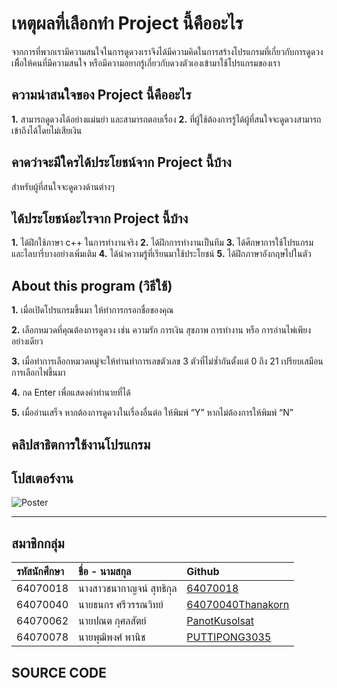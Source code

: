# **เหตุผลที่เลือกทำ Project นี้คืออะไร**
จากการที่พวกเรามีความสนใจในการดูดวงเราจึงได้มีความคิดในการสร้างโปรแกรมที่เกี่ยวกับการดูดวงเพิื่อให้คนที่มีความสนใจ หรือมีความอยากรู้เกี่ยวกับดวงตัวเองเข้ามาใช้โปรแกรมของเรา

## **ความน่าสนใจของ Project นี้คืออะไร**
**1.** สามารถดูดวงได้อย่างแม่นยำ และสามารถตอบเรื่อง
**2.** ที่ผู้ใช้ต้องการรู้ได้ผู้ที่สนใจจะดูดวงสามารถเข้าถึงได้โดยไม่เสียเงิน

## **คาดว่าจะมีใครได้ประโยชน์จาก Project นี้บ้าง**
สำหรับผู้ที่สนใจจะดูดวงด้านต่างๆ

## **ได้ประโยชน์อะไรจาก Project นี้บ้าง**
**1.** ได้ฝึกใช้ภาษา c++ ในการทำงานจริง
**2.** ได้ฝึกการทำงานเป็นทีม
**3.** ได้ศีกษาการใช้โปรแกรม และไลบารี่บางอย่างเพิ่มเติม
**4.** ได้นำความรู้ที่เรียนมาใช้ประโยชน์
**5.** ได้ฝึกภาษาอังกฤษไปในตัว

## **About this program (วิธีใช้)**
**1.** เมื่อเปิดโปรแกรมขึ้นมา ให้ทำการกรอกชื่อของคุณ

**2.** เลือกหมวดที่คุณต้องการดูดวง เช่น ความรัก การเงิน สุขภาพ การทำงาน หรือ การอ่านไพ่เพียงอย่างเดียว

**3.** เมื่อทำการเลือกหมวดหมู่จะให้ท่านทำการเลขตัวเลข 3 ตัวที่ไม่ซ้ำกันตั้งแต่ 0 ถึง 21 เปรียบเสมือนการเลือกไพ่ขึ้นมา

**4.** กด Enter เพื่อแสดงคำทำนายที่ได้

**5.** เมื่ออ่านเสร็จ หากต้องการดูดวงในเรื่องอื่นต่อ ให้พิมพ์ “Y” หากไม่ต้องการให้พิมพ์ “N”


## คลิปสาธิตการใช้งานโปรแกรม


## โปสเตอร์งาน

![Poster](https://user-images.githubusercontent.com/88476014/165574209-94266c48-e160-4742-97b3-1017204dd6e0.png)

---
## สมาชิกกลุ่ม
| รหัสนักศึกษา| ชื่อ - นามสกุล |    Github    |
| :---         |     :---      |          :--- |
| 64070018   |นางสาวชนากาญจน์ สุทธิกุล     | [64070018](https://github.com/64070018) |
| 64070040   |นายธนกร ศรีวรรณวิทย์     | [64070040Thanakorn](https://github.com/64070040Thanakorn) |
| 64070062   |นายปณต กุศลสัตย์     | [PanotKusolsat](https://github.com/PanotKusolsat)  |
| 64070078   |นายพุฒิพงศ์  พานิช     | [PUTTIPONG3035](https://github.com/PUTTIPONG3035)  |

## SOURCE CODE
